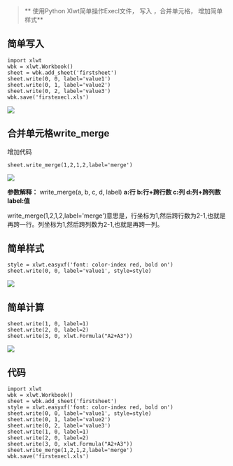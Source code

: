 >** 使用Python Xlwt简单操作Execl文件， 写入 ，合并单元格， 增加简单样式**

## 简单写入

	import xlwt
	wbk = xlwt.Workbook()
	sheet = wbk.add_sheet('firstsheet')
	sheet.write(0, 0, label='value1')
	sheet.write(0, 1, label='value2')
	sheet.write(0, 2, label='value3')
	wbk.save('firstexecl.xls')
	

![](http://oumkbl9du.bkt.clouddn.com/2018-02-02-GDbNl-2018-02-02_15-48-00.png)
## 合并单元格write_merge
增加代码

	sheet.write_merge(1,2,1,2,label='merge')

![](http://oumkbl9du.bkt.clouddn.com/2018-02-02-oacKd-2018-02-02_15-51-13.png)

**参数解释：**
write_merge(a, b, c, d, label)
**a:行
b:行+跨行数
c:列
d:列+跨列数
label:值**

write_merge(1,2,1,2,label='merge')意思是，行坐标为1,然后跨行数为2-1,也就是再跨一行。列坐标为1,然后跨列数为2-1,也就是再跨一列。

## 简单样式

	style = xlwt.easyxf('font: color-index red, bold on')
	sheet.write(0, 0, label='value1', style=style)

![](http://oumkbl9du.bkt.clouddn.com/2018-02-02-X57kg-2018-02-02_16-03-19.png)

## 简单计算

	sheet.write(1, 0, label=1)
	sheet.write(2, 0, label=2)
	sheet.write(3, 0, xlwt.Formula("A2+A3"))
![](http://oumkbl9du.bkt.clouddn.com/2018-02-02-5XZT1-2018-02-02_16-07-54.png)

## 代码

	import xlwt
	wbk = xlwt.Workbook()
	sheet = wbk.add_sheet('firstsheet')
	style = xlwt.easyxf('font: color-index red, bold on')
	sheet.write(0, 0, label='value1', style=style)
	sheet.write(0, 1, label='value2')
	sheet.write(0, 2, label='value3')
	sheet.write(1, 0, label=1)
	sheet.write(2, 0, label=2)
	sheet.write(3, 0, xlwt.Formula("A2+A3"))
	sheet.write_merge(1,2,1,2,label='merge')
	wbk.save('firstexecl.xls')


